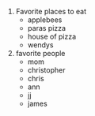 1. Favorite places to eat
   - applebees
   - paras pizza
   - house of pizza
   - wendys
2. favorite people
   - mom
   - christopher
   - chris
   - ann
   - jj
   - james
